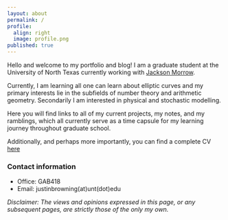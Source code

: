 ```yaml
---
layout: about
permalink: /
profile:
  align: right
  image: profile.png
published: true
---
```


Hello and welcome to my portfolio and blog! I am a graduate student at the University of North Texas currently working with [Jackson Morrow](https://sites.google.com/site/jacksonsalvatoremorrow/home?authuser=0).

Currently, I am learning all one can learn about elliptic curves and my primary interests lie in the subfields of number theory and arithmetic geometry. Secondarily I am interested in physical and stochastic modelling.

Here you will find links to all of my current projects, my notes, and my ramblings, which all currently serve as a time capsule for my learning journey throughout graduate school. 

Additionally, and perhaps more importantly, you can find a complete CV [here](./resume)

### Contact information

- Office: GAB418
- Email: justinbrowning(at)unt(dot)edu

*Disclaimer: The views and opinions expressed in this page, or any subsequent pages, are strictly those of the only my own.*
